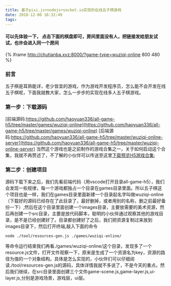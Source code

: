 ```yaml
---
title: 基于pixi.js+nodejs+socket.io实现的在线五子棋游戏
date: 2018-12-06 16:32:49
tags:
---
```

#### **可以先体验一下， 点击下面的棋盘即可，房间里面没有人，把链接发给朋友试试，也许会进入同一个房间**
{% iframe http://chutianba.xyz:8000/?game-type=wuziqi-online 800 480 %}
### **前言**
五子棋是耳熟能详，老少皆宜的游戏，作为游戏开发程序员，怎么能不会开发在线五子棋呢，下面我就教大家，怎么一步步的实现在线多人五子棋游戏。
### **第一步：下载源码**
[前端源码:https://github.com/haoyuan336/all-game-h5/tree/master/games/wuziqi-online](https://github.com/haoyuan336/all-game-h5/tree/master/games/wuziqi-online)
[后端源码:https://github.com/haoyuan336/all-game-h5/tree/master/wuziqi-online-server](https://github.com/haoyuan336/all-game-h5/tree/master/wuziqi-online-server)
当然这个游戏也是之前制作的游戏合集之一，关于如何启动这个合集，我就不再赘述了，不了解的小伙伴可以传送至这里[下载预览H5游戏合集](/2018/12/02/如何本地启动天霸的所有H5游戏/);

### **第二步：创建项目**
源码下载下来之后，我们先看前端代码（用vscode打开目录all-game-h5），我们会发现一些规律，每一个游戏都独占一个目录在games目录里面。所以五子棋这个项目也是一样，我们在games目录里面新建一个目录起名字叫做wuziqi-online（下载好的源码已经存在了此目录了，最好删掉，或者用别的名称，删之前最好备份一下）,然后在这个目录里面创建一个images目录，主要放需要的美术资源，然后再创建一个src目录，主要是放代码脚本，聪明的小伙伴通过观察其他的游戏目录，是不是已经创建好了。目录都创建好了之后，我们把资源复制过来放到images目录下，然后打开终端,敲入下面的命令
```
node ./tool/resources-gen.js ./games/wuziqi-online/
```
等命令运行结束我们再看./games/wuziqi-online/这个目录，发现多了一个resource.js文件，打开文件观察一下，原来是生成了一个资源名为key，资源的路径为值的一个对象结构。具体是怎么实现的，小伙伴们可以仔细阅读./tool/resources-gen.js的源码，具体详情我就不多说了，不是今天的重点。然后我们继续，在src目录里面创建三个文件game-scene.js,game-layer.js,ui-layer.js,分别是游戏场景，游戏层，ui层。
